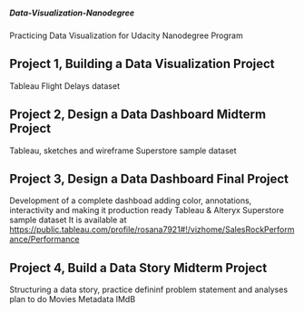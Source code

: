 ##### Data-Visualization-Nanodegree

Practicing Data Visualization for Udacity Nanodegree Program

## Project 1, Building a Data Visualization Project
Tableau
Flight Delays dataset
              
## Project 2, Design a Data Dashboard Midterm Project
Tableau, sketches and wireframe
Superstore sample dataset
              
## Project 3, Design a Data Dashboard Final Project
Development of a complete dashboad adding color, annotations, interactivity and making it production ready
Tableau & Alteryx
Superstore sample dataset
It is available at https://public.tableau.com/profile/rosana7921#!/vizhome/SalesRockPerformance/Performance
              

## Project 4, Build a Data Story Midterm Project   
Structuring a data story, practice defininf problem statement and analyses plan to do
Movies Metadata IMdB
              
